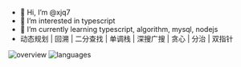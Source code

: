 - 👋 Hi, I’m @xjq7
- 👀 I’m interested in typescript
- 🌱 I’m currently learning typescript, algorithm, mysql, nodejs
- 动态规划 | 回溯 | 二分查找 | 单调栈 | 深搜广搜 | 贪心 | 分治 | 双指针

<!---
xjq7/xjq7 is a ✨ special ✨ repository because its `README.md` (this file) appears on your GitHub profile.
You can click the Preview link to take a look at your changes.
--->


![overview](https://user-images.githubusercontent.com/42568663/201286009-51de439d-8724-4528-b7e9-a8182b23f3f7.svg)
![languages](https://user-images.githubusercontent.com/42568663/201286033-0f9a08a0-3ffd-4dd8-a961-ce866f44077c.svg)
